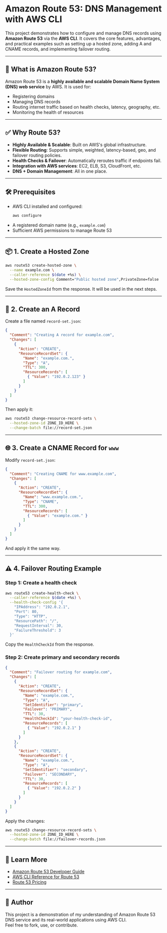 # Amazon Route 53: DNS Management with AWS CLI

This project demonstrates how to configure and manage DNS records using **Amazon Route 53** via the **AWS CLI**. It covers the core features, advantages, and practical examples such as setting up a hosted zone, adding A and CNAME records, and implementing failover routing.

---

## 🚀 What is Amazon Route 53?

Amazon Route 53 is a **highly available and scalable Domain Name System (DNS) web service** by AWS. It is used for:

- Registering domains
- Managing DNS records
- Routing internet traffic based on health checks, latency, geography, etc.
- Monitoring the health of resources

---

## ✅ Why Route 53?

- **Highly Available & Scalable**: Built on AWS's global infrastructure.
- **Flexible Routing**: Supports simple, weighted, latency-based, geo, and failover routing policies.
- **Health Checks & Failover**: Automatically reroutes traffic if endpoints fail.
- **Integration with AWS services**: EC2, ELB, S3, CloudFront, etc.
- **DNS + Domain Management**: All in one place.

---

## 🛠️ Prerequisites

- AWS CLI installed and configured:
  ```bash
  aws configure
  ```
- A registered domain name (e.g., `example.com`)
- Sufficient AWS permissions to manage Route 53

---

## 📦 1. Create a Hosted Zone

```bash
aws route53 create-hosted-zone \
  --name example.com \
  --caller-reference $(date +%s) \
  --hosted-zone-config Comment="Public hosted zone",PrivateZone=false
```

Save the `HostedZoneId` from the response. It will be used in the next steps.

---

## 🔧 2. Create an A Record

Create a file named `record-set.json`:

```json
{
  "Comment": "Creating A record for example.com",
  "Changes": [
    {
      "Action": "CREATE",
      "ResourceRecordSet": {
        "Name": "example.com.",
        "Type": "A",
        "TTL": 300,
        "ResourceRecords": [
          { "Value": "192.0.2.123" }
        ]
      }
    }
  ]
}
```

Then apply it:

```bash
aws route53 change-resource-record-sets \
  --hosted-zone-id ZONE_ID_HERE \
  --change-batch file://record-set.json
```

---

## 🌐 3. Create a CNAME Record for `www`

Modify `record-set.json`:

```json
{
  "Comment": "Creating CNAME for www.example.com",
  "Changes": [
    {
      "Action": "CREATE",
      "ResourceRecordSet": {
        "Name": "www.example.com.",
        "Type": "CNAME",
        "TTL": 300,
        "ResourceRecords": [
          { "Value": "example.com." }
        ]
      }
    }
  ]
}
```

And apply it the same way.

---

## ⚠️ 4. Failover Routing Example

### Step 1: Create a health check

```bash
aws route53 create-health-check \
  --caller-reference $(date +%s) \
  --health-check-config '{
    "IPAddress": "192.0.2.1",
    "Port": 80,
    "Type": "HTTP",
    "ResourcePath": "/",
    "RequestInterval": 30,
    "FailureThreshold": 3
  }'
```

Copy the `HealthCheckId` from the response.

### Step 2: Create primary and secondary records

```json
{
  "Comment": "Failover routing for example.com",
  "Changes": [
    {
      "Action": "CREATE",
      "ResourceRecordSet": {
        "Name": "example.com.",
        "Type": "A",
        "SetIdentifier": "primary",
        "Failover": "PRIMARY",
        "TTL": 30,
        "HealthCheckId": "your-health-check-id",
        "ResourceRecords": [
          { "Value": "192.0.2.1" }
        ]
      }
    },
    {
      "Action": "CREATE",
      "ResourceRecordSet": {
        "Name": "example.com.",
        "Type": "A",
        "SetIdentifier": "secondary",
        "Failover": "SECONDARY",
        "TTL": 30,
        "ResourceRecords": [
          { "Value": "192.0.2.2" }
        ]
      }
    }
  ]
}
```

Apply the changes:

```bash
aws route53 change-resource-record-sets \
  --hosted-zone-id ZONE_ID_HERE \
  --change-batch file://failover-records.json
```

---

## 📘 Learn More

- [Amazon Route 53 Developer Guide](https://docs.aws.amazon.com/route53/)
- [AWS CLI Reference for Route 53](https://docs.aws.amazon.com/cli/latest/reference/route53/)
- [Route 53 Pricing](https://aws.amazon.com/route53/pricing/)

---

## 📢 Author

This project is a demonstration of my understanding of Amazon Route 53 DNS service and its real-world applications using AWS CLI.  
Feel free to fork, use, or contribute.
